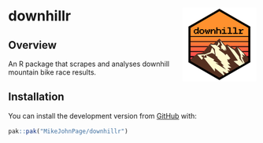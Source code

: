 # downhillr <img src='man/figures/logo.png' align="right" height="150" /></a>

## Overview
An R package that scrapes and analyses downhill mountain bike race results.

## Installation

You can install the development version from
[GitHub](https://github.com/) with:

```r
pak::pak("MikeJohnPage/downhillr")
```